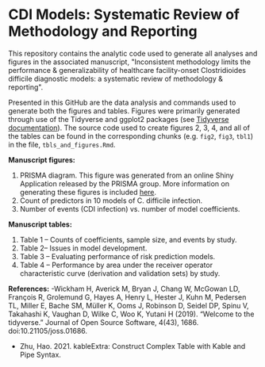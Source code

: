 # CDI Models: Systematic Review of Methodology and Reporting
This repository contains the analytic code used to generate all analyses and figures in the associated manuscript, "Inconsistent methodology limits the performance & generalizability of healthcare facility-onset Clostridioides difficile diagnostic models: a systematic review of methodology & reporting".

Presented in this GitHub are the data analysis and commands used to generate both the figures and tables. Figures were primarily generated through use of the Tidyverse and ggplot2 packages (see [Tidyverse documentation](https://tidyverse.tidyverse.org/index.html)). The source code used to create figures 2, 3, 4, and all of the tables can be found in the corresponding chunks (e.g. `fig2`, `fig3`, `tbl1`) in the file, `tbls_and_figures.Rmd`.

**Manuscript figures:**
1. PRISMA diagram. This figure was generated from an online Shiny Application released by the PRISMA group. More information on generating these figures is included [here](https://estech.shinyapps.io/prisma_flowdiagram/).
2. Count of predictors in 10 models of C. difficile infection.
3. Number of events (CDI infection) vs. number of model coefficients. 

**Manuscript tables:**
1. Table 1 – Counts of coefficients, sample size, and events by study.
2. Table 2– Issues in model development. 
3. Table 3 – Evaluating performance of risk prediction models.
4. Table 4 – Performance by area under the receiver operator characteristic curve (derivation and validation sets) by study.


**References:**
-Wickham H, Averick M, Bryan J, Chang W, McGowan LD, François R, Grolemund G, Hayes A, Henry L, Hester J, Kuhn M, Pedersen TL, Miller E, Bache SM, Müller K, Ooms J, Robinson D, Seidel DP, Spinu V, Takahashi K, Vaughan D, Wilke C, Woo K, Yutani H (2019). “Welcome to the tidyverse.” Journal of Open Source Software, 4(43), 1686. doi:10.21105/joss.01686.
- Zhu, Hao. 2021. kableExtra: Construct Complex Table with Kable and Pipe Syntax.